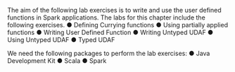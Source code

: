 The aim of the following lab exercises is to write and use the user defined functions in Spark applications.
The labs for this chapter include the following exercises.
●	Defining Currying functions
●	Using partially applied functions
●	Writing User Defined Function
●	Writing Untyped UDAF
●	Using Untyped UDAF
●	Typed UDAF

We need the following packages to perform the lab exercises: 
●	Java Development Kit
●	Scala
●	Spark




